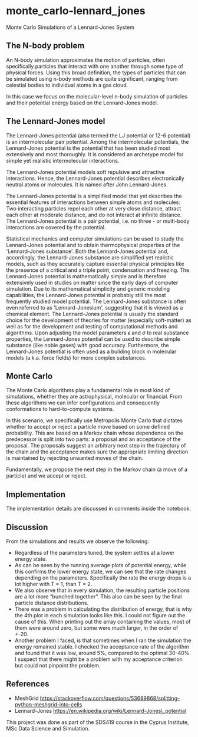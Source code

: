# monte_carlo-lennard_jones
Monte Carlo Simulations of a Lennard-Jones System

## The N-body problem

An N-body simulation approximates the motion of particles, often specifically particles that interact with one another through some type of physical forces. Using this broad definition, the types of particles that can be simulated using n-body methods are quite significant, ranging from celestial bodies to individual atoms in a gas cloud.

In this case we focus on the molecular-level n-body simulation of particles and their potential energy based on the Lennard-Jones model.

## The Lennard-Jones model

The Lennard-Jones potential (also termed the LJ potential or 12-6 potential) is an intermolecular pair potential. Among the intermolecular potentials, the Lennard-Jones potential is the potential that has been studied most extensively and most thoroughly. It is considered an archetype model for simple yet realistic intermolecular interactions.

The Lennard-Jones potential models soft repulsive and attractive interactions. Hence, the Lennard-Jones potential describes electronically neutral atoms or molecules. It is named after John Lennard-Jones.

The Lennard-Jones potential is a simplified model that yet describes the essential features of interactions between simple atoms and molecules: Two interacting particles repel each other at very close distance, attract each other at moderate distance, and do not interact at infinite distance. The Lennard-Jones potential is a pair potential, i.e. no three - or multi-body interactions are covered by the potential.

Statistical mechanics and computer simulations can be used to study the Lennard-Jones potential and to obtain thermophysical properties of the 'Lennard-Jones substance'. Both the Lennard-Jones potential and, accordingly, the Lennard-Jones substance are simplified yet realistic models, such as they accurately capture essential physical principles like the presence of a critical and a triple point, condensation and freezing. The Lennard-Jones potential is mathematically simple and is therefore extensively used in studies on matter since the early days of computer simulation. Due to its mathematical simplicity and generic modeling capabilities, the Lennard-Jones potential is probably still the most frequently studied model potential. The Lennard-Jones substance is often even referred to as 'Lennard-Jonesium', suggesting that it is viewed as a chemical element. The Lennard-Jones potential is usually the standard choice for the development of theories for matter (especially soft-matter) as well as for the development and testing of computational methods and algorithms. Upon adjusting the model parameters $\epsilon$ and $\sigma$ to real substance properties, the Lennard-Jones potential can be used to describe simple substance (like noble gases) with good accuracy. Furthermore, the Lennard-Jones potential is often used as a building block in molecular models (a.k.a. force fields) for more complex substances.

## Monte Carlo

The Monte Carlo algorithms play a fundamental role in most kind of simulations, whether they are astrophysical, molecular or financial. From these algorithms we can infer configurations and consequently conformations to hard-to-compute systems.

In this scenario, we specifically use Metropolis Monte Carlo that dictates whether to accept or reject a particle move based on some defined probability. This are based on a Markov chain whose dependence on the predecessor is split into two parts: a proposal and an acceptance of the proposal. The proposals suggest an arbitrary next step in the trajectory of the chain and the acceptance makes sure the appropriate limiting direction is maintained by rejecting unwanted moves of the chain.

Fundamentally, we propose the next step in the Markov chain (a move of a particle) and we accept or reject.

## Implementation

The implementation details are discussed in comments inside the notebook.

## Discussion

From the simulations and results we observe the following:

- Regardless of the parameters tuned, the system settles at a lower energy state.
- As can be seen by the running average plots of potential energy, while this confirms the lower energy state, we can see that the rate changes depending on the parameters. Specifically the rate the energy drops is a lot higher with T = 1, than T = 2.
- We also observe that in every simulation, the resulting particle positions are a lot more “bunched together”. This also can be seen by the final particle distance distributions.
- There was a problem in calculating the distribution of energy, that is why the 4th plot in each simulation looks like this. I could not figure out the cause of this. When printing out the array containing the values, most of them were around zero, but some were much larger, in the order of +-20.
- Another problem I faced, is that sometimes when I ran the simulation the energy remained stable. I checked the acceptance rate of the algorithm and found that it was low, around 5\%, compared to the optimal 30-40\%. I suspect that there might be a problem with my acceptance criterion but could not pinpoint the problem.

## References

- MeshGrid https://stackoverflow.com/questions/53689868/splitting-python-meshgrid-into-cells
- Lennard-Jones https://en.wikipedia.org/wiki/Lennard-Jones\_potential


This project was done as part of the SDS419 course in the Cyprus Institute, MSc Data Science and Simulation.
